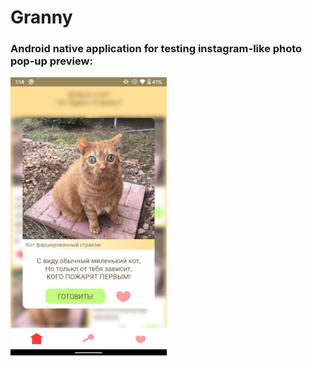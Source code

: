# Granny

### Android native application for testing instagram-like photo pop-up preview:
<p align="start">
  <img src="https://github.com/ln-sergey/Granny/blob/64b6ca74d4329747f549b3b7fa61b71f973d0678/app/src/main/res/drawable-anydpi/screenshot_1.jpg"
  width="250"
  title="hover text">
</p>
